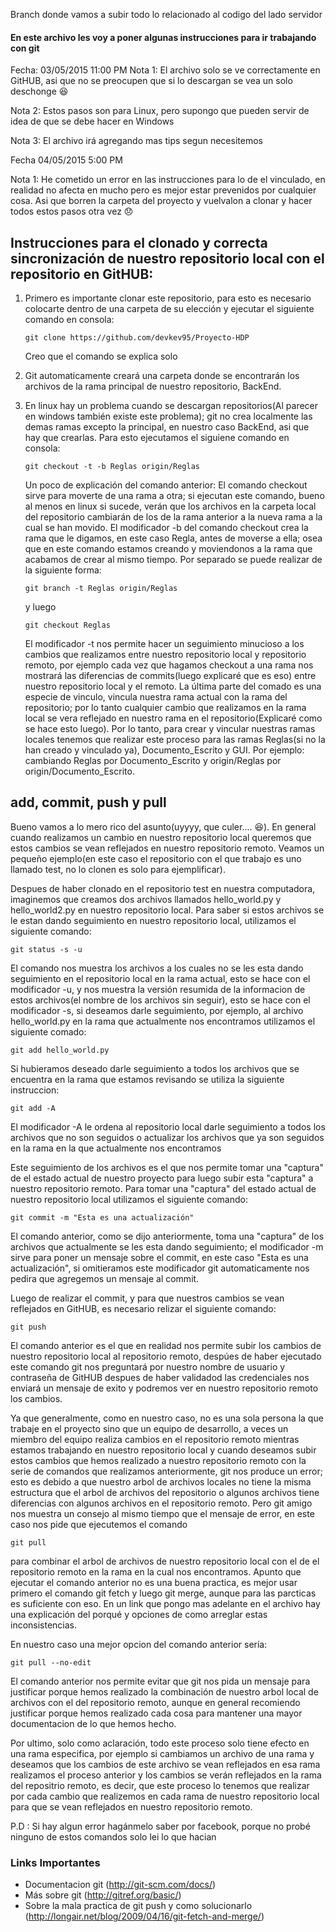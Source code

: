 Branch donde vamos a subir todo lo relacionado al codigo del lado servidor

#### En este archivo les voy a poner algunas instrucciones para ir trabajando con git

Fecha: 03/05/2015 11:00 PM
Nota 1: El archivo solo se ve correctamente en GitHUB, asi que no se preocupen que si lo descargan se vea un solo deschonge :laughing:

Nota 2: Estos pasos son para Linux, pero supongo que pueden servir de idea de que se debe hacer en Windows

Nota 3: El archivo irá agregando mas tips segun necesitemos

Fecha 04/05/2015 5:00 PM

Nota 1: He cometido un error en las instrucciones para lo de el vinculado, en realidad no afecta en mucho pero es mejor estar prevenidos por cualquier cosa. Asi que borren la carpeta del proyecto y vuelvalon a clonar y hacer todos estos pasos otra vez :disappointed: 

## Instrucciones para el clonado y correcta sincronización de nuestro repositorio local con el repositorio en GitHUB:

1. Primero es importante clonar este repositorio, para esto es necesario colocarte dentro de una carpeta de su elección y ejecutar el siguiente comando en consola:
	```console
	git clone https://github.com/devkev95/Proyecto-HDP
	```
	Creo que el comando se explica solo 

2. Git automaticamente creará una carpeta donde se encontrarán los archivos de la rama principal de nuestro repositorio, BackEnd.

3. En linux hay un problema cuando se descargan repositorios(Al parecer en windows también existe este problema); git no crea localmente las demas ramas excepto la principal, en nuestro caso BackEnd, asi que hay que crearlas. Para esto ejecutamos el siguiene comando en consola:
	```console
	git checkout -t -b Reglas origin/Reglas
	```
	Un poco de explicación del comando anterior:
	El comando  checkout sirve para moverte de una rama a otra; si ejecutan este comando, bueno al menos en linux si sucede, verán que los archivos en la carpeta local del repositorio cambiarán de los de la rama anterior a la nueva rama a la cual se han movido. El modificador -b del comando checkout crea la rama que le digamos, en este caso Regla, antes de moverse a ella; osea que en este comando estamos creando y moviendonos a la rama que acabamos de crear al mismo tiempo. Por separado se puede realizar de la siguiente forma: 
	```console  
	git branch -t Reglas origin/Reglas 
	``` 
	y luego

	```console  
	git checkout Reglas 
	``` 
	El modificador -t nos permite hacer un seguimiento minucioso a los cambios que realizamos entre nuestro repositorio local y repositorio remoto, por ejemplo cada vez que hagamos checkout a una rama nos mostrará las diferencias de commits(luego explicaré que es eso) entre nuestro repositorio local y el remoto. La última parte del comado es una especie de vinculo, vincula nuestra rama actual con la rama del repositorio; por lo tanto cualquier cambio que realizamos en la rama local se vera reflejado en nuestro rama en el repositorio(Explicaré como se hace esto luego). Por lo tanto, para crear y vincular nuestras ramas locales tenemos que realizar este proceso para las ramas Reglas(si no la han creado y vinculado ya), Documento_Escrito y GUI. Por ejemplo: cambiando Reglas por Documento_Escrito y origin/Reglas por origin/Documento_Escrito.

## add, commit, push y pull

Bueno vamos a lo mero rico del asunto(uyyyy, que culer.... :laughing:). En general cuando realizamos un cambio en nuestro repositorio local queremos que estos cambios se vean reflejados en nuestro repositorio remoto. Veamos un pequeño ejemplo(en este caso el repositorio con el que trabajo es uno llamado test, no lo clonen es solo para ejemplificar).

Despues de haber clonado en el repositorio test en nuestra computadora, imaginemos que creamos dos archivos llamados hello_world.py y hello_world2.py en nuestro repositorio local. Para saber si estos archivos se le estan dando seguimiento en nuestro repositorio local, utilizamos el siguiente comando:
```console  
git status -s -u
```
El comando nos muestra los archivos a los cuales no se les esta dando seguimiento en el repositorio local en la rama actual, esto se hace con el modificador -u, y nos muestra la versión resumida de la informacion de estos archivos(el nombre de los archivos sin seguir), esto se hace con el modificador -s, si deseamos darle seguimiento, por ejemplo, al archivo hello_world.py en la rama que actualmente nos encontramos utilizamos el siguiente comado:
```console  
git add hello_world.py
```
Si hubieramos deseado darle seguimiento a todos los archivos que se encuentra en la rama que estamos revisando se utiliza la siguiente instruccion:
```console  
git add -A
```
El modificador -A le ordena al repositorio local darle seguimiento a todos los archivos que no son seguidos o actualizar los archivos que ya son seguidos en la rama en la que actualmente nos encontramos

Este seguimiento de los archivos es el que nos permite tomar una "captura" de el estado actual de nuestro proyecto para luego subir esta "captura" a nuestro repositorio remoto. Para tomar una "captura" del estado actual de nuestro repositorio local utilizamos el siguiente comando:
```console  
git commit -m "Esta es una actualización"
``` 
El comando anterior, como se dijo anteriormente, toma una "captura" de los archivos que actualmente se les esta dando seguimiento; el modificador -m sirve para poner un mensaje sobre el commit, en este caso "Esta es una actualización", si omitieramos este modificador git automaticamente nos pedira que agregemos un mensaje al commit.

Luego de realizar el commit, y para que nuestros cambios se vean reflejados en GitHUB, es necesario relizar el siguiente comando:
```console  
git push
``` 
El comando anterior es el que en realidad nos permite subir los cambios de nuestro repositorio local al repositorio remoto, despúes de haber ejecutado este comando git nos preguntará por nuestro nombre de usuario y contraseña de GitHUB despues de haber validadod las credenciales nos enviará un mensaje de exito y podremos ver en nuestro repositorio remoto los cambios.

Ya que generalmente, como en nuestro caso, no es una sola persona la que trabaje en el proyecto sino que un equipo de desarrollo, a veces un miembro del equipo realiza cambios en el repositorio remoto mientras estamos trabajando en nuestro repositorio local y cuando deseamos subir estos cambios que hemos realizado a nuestro repositorio remoto con la serie de comandos que realizamos anteriormente, git nos produce un error; esto es debido a que nuestro arbol de archivos locales no tiene la misma estructura que el arbol de archivos del repositorio o algunos archivos tiene diferencias con algunos archivos en el repositorio remoto. Pero git amigo nos muestra un consejo al mismo tiempo que el mensaje de error, en este caso nos pide que ejecutemos el comando 
```console  
git pull
``` 
para combinar el arbol de archivos de nuestro repositorio local con el de el repositorio remoto en la rama en la cual nos encontramos. Apunto que ejecutar el comando anterior no es una buena practica, es mejor usar primero el comando git fetch y luego git merge, aunque para las parcticas es suficiente con eso. En un link que pongo mas adelante en el archivo hay una explicación del porqué y opciones de como arreglar estas inconsistencias.

En nuestro caso una mejor opcion del comando anterior sería:
```console  
git pull --no-edit
```   
El comando anterior nos permite evitar que git nos pida un mensaje para justificar porque hemos realizado la combinación de nuestro arbol local de archivos con el del repositorio remoto, aunque en general recomiendo justificar porque hemos realizado cada cosa para mantener una mayor documentacion de lo que hemos hecho.

Por ultimo, solo como aclaración, todo este proceso solo tiene efecto en una rama especifica, por ejemplo si cambiamos un archivo de una rama y deseamos que los cambios de este archivo se vean reflejados en esa rama realizamos el proceso anterior y los cambios se verán reflejados en la rama del repositrio remoto, es decir, que este proceso lo tenemos que realizar por cada cambio que realizemos en cada rama de nuestro repositorio local para que se vean reflejados en nuestro repositorio remoto. 

P.D : Si hay algun error hagánmelo saber por facebook, porque no probé ninguno de estos comandos solo lei lo que hacian

### Links Importantes
* Documentacion git (http://git-scm.com/docs/)
* Más sobre git (http://gitref.org/basic/)
* Sobre la mala practica de git push y como solucionarlo (http://longair.net/blog/2009/04/16/git-fetch-and-merge/)